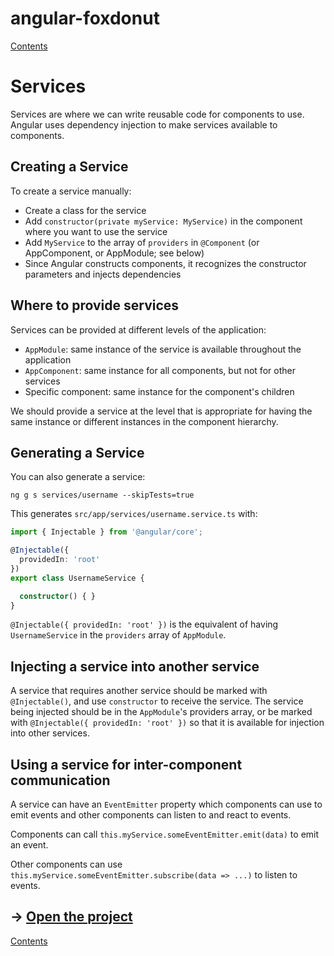 # angular-foxdonut

[Contents](../README.md#angular-foxdonut)

# Services

Services are where we can write reusable code for components to use. Angular uses dependency
injection to make services available to components.

## Creating a Service

To create a service manually:

- Create a class for the service
- Add `constructor(private myService: MyService)` in the component where you want to use the service
- Add `MyService` to the array of `providers` in `@Component` (or AppComponent, or AppModule; see
  below)
- Since Angular constructs components, it recognizes the constructor parameters and injects
  dependencies

## Where to provide services

Services can be provided at different levels of the application:

- `AppModule`: same instance of the service is available throughout the application
- `AppComponent`: same instance for all components, but not for other services
- Specific component: same instance for the component's children

We should provide a service at the level that is appropriate for having the same instance or
different instances in the component hierarchy.

## Generating a Service

You can also generate a service:

```
ng g s services/username --skipTests=true
```

This generates `src/app/services/username.service.ts` with:

```typescript
import { Injectable } from '@angular/core';

@Injectable({
  providedIn: 'root'
})
export class UsernameService {

  constructor() { }
}
```

`@Injectable({ providedIn: 'root' })` is the equivalent of having `UsernameService` in the
`providers` array of `AppModule`.

## Injecting a service into another service

A service that requires another service should be marked with `@Injectable()`, and use `constructor`
to receive the service. The service being injected should be in the `AppModule`'s providers array,
or be marked with `@Injectable({ providedIn: 'root' })` so that it is available for injection into
other services.

## Using a service for inter-component communication

A service can have an `EventEmitter` property which components can use to emit events and other
components can listen to and react to events.

Components can call `this.myService.someEventEmitter.emit(data)` to emit an event.

Other components can use `this.myService.someEventEmitter.subscribe(data => ...)` to listen to
events.

## &rarr; [Open the project](https://stackblitz.com/github/foxdonut/angular-foxdonut/tree/services?file=src%2Fapp%2Fservices%2Fusername.service.ts)

[Contents](../README.md#angular-foxdonut)

